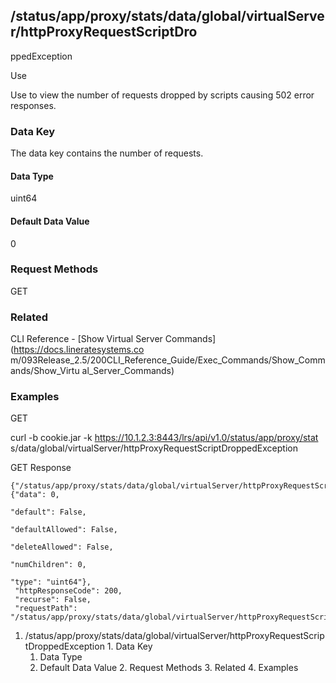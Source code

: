 ## /status/app/proxy/stats/data/global/virtualServer/httpProxyRequestScriptDro
ppedException

Use

Use to view the number of requests dropped by scripts causing 502 error
responses.

### Data Key

The data key contains the number of requests.

#### Data Type

uint64

#### Default Data Value

0

### Request Methods

GET

### Related

CLI Reference - [Show Virtual Server Commands](https://docs.lineratesystems.co
m/093Release_2.5/200CLI_Reference_Guide/Exec_Commands/Show_Commands/Show_Virtu
al_Server_Commands)

### Examples

GET

curl -b cookie.jar -k https://10.1.2.3:8443/lrs/api/v1.0/status/app/proxy/stat
s/data/global/virtualServer/httpProxyRequestScriptDroppedException

GET Response

    
    {"/status/app/proxy/stats/data/global/virtualServer/httpProxyRequestScriptDroppedException": {"data": 0,
                                                                                                   "default": False,
                                                                                                   "defaultAllowed": False,
                                                                                                   "deleteAllowed": False,
                                                                                                   "numChildren": 0,
                                                                                                   "type": "uint64"},
     "httpResponseCode": 200,
     "recurse": False,
     "requestPath": "/status/app/proxy/stats/data/global/virtualServer/httpProxyRequestScriptDroppedException"}
    

  1. /status/app/proxy/stats/data/global/virtualServer/httpProxyRequestScriptDroppedException
    1. Data Key
      1. Data Type
      2. Default Data Value
    2. Request Methods
    3. Related
    4. Examples

